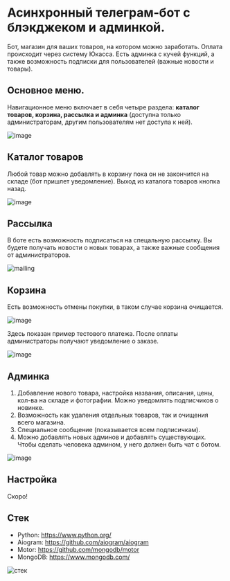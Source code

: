 # Асинхронный телеграм-бот с блэкджеком и админкой.

Бот, магазин для ваших товаров, на котором можно заработать. Оплата происходит через систему Юкасса. Есть админка с кучей функций, а также возможность подписки для пользователей (важные новости и товары).

## Основное меню.
Навигационное меню включает в себя четыре раздела: **каталог товаров, корзина, рассылка и админка** (доступна только администраторам, другим пользователям нет доступа к ней).

![image](https://user-images.githubusercontent.com/87152110/134820718-d360bafb-459f-4ac0-a66e-5f0b881a23be.png)

## Каталог товаров
Любой товар можно добавлять в корзину пока он не закончится на складе (бот пришлет уведомление). Выход из каталога товаров кнопка назад.

![image](https://user-images.githubusercontent.com/87152110/134823652-65eea70b-e7bc-49ea-8cba-f1fb4f6a65b0.png)


## Рассылка
В боте есть возможность подписаться на спецальную рассылку. Вы будете получать новости о новых товарах, а также важные сообщения от администраторов.

![mailing](https://user-images.githubusercontent.com/87152110/134821155-bdc15b94-7557-409a-8a18-64e79dda0876.png)

## Корзина
Есть возможность отмены покупки, в таком случае корзина очищается.

![image](https://user-images.githubusercontent.com/87152110/134822594-7b357f7b-baba-4b82-8b4d-819492ed653a.png)

Здесь показан пример тестового платежа. После оплаты администраторы получают уведомление о заказе.

![image](https://user-images.githubusercontent.com/87152110/134822614-9bf7b0e8-6427-425b-bb89-1297de2b1a86.png)

## Админка
1. Добавление нового товара, настройка названия, описания, цены, кол-ва на складе и фотографии. Можно уведомлять подписчиков о новинке.
2. Возможность как удаления отдельных товаров, так и очищения всего магазина.
3. Специальное сообщение (показывается всем подписичкам).
4. Можно добавлять новых админов и добавлять существующих. Чтобы сделать человека админом, у него должен быть чат с ботом.

![image](https://user-images.githubusercontent.com/87152110/134822812-43cc864e-3a6e-4f89-a590-ca6f08af0621.png)

## Настройка
Скоро!

## Стек
- Python: https://www.python.org/
- Aiogram: https://github.com/aiogram/aiogram
- Motor: https://github.com/mongodb/motor
- MongoDB: https://www.mongodb.com/


![стек](https://user-images.githubusercontent.com/87152110/134823163-8d34b729-bfc0-4ace-9116-f19dc4d34e4a.png)



